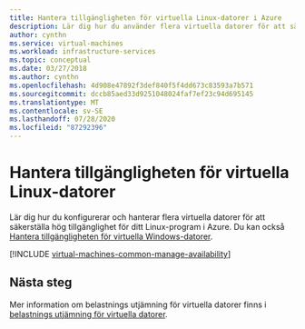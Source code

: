 ```yaml
---
title: Hantera tillgängligheten för virtuella Linux-datorer i Azure
description: Lär dig hur du använder flera virtuella datorer för att säkerställa hög tillgänglighet för ditt Linux-program i Azure
author: cynthn
ms.service: virtual-machines
ms.workload: infrastructure-services
ms.topic: conceptual
ms.date: 03/27/2018
ms.author: cynthn
ms.openlocfilehash: 4d908e47892f3def840f5f4dd673c83593a7b571
ms.sourcegitcommit: dccb85aed33d9251048024faf7ef23c94d695145
ms.translationtype: MT
ms.contentlocale: sv-SE
ms.lasthandoff: 07/28/2020
ms.locfileid: "87292396"
---
```

# <a name="manage-the-availability-of-linux-virtual-machines"></a>Hantera tillgängligheten för virtuella Linux-datorer

Lär dig hur du konfigurerar och hanterar flera virtuella datorer för att säkerställa hög tillgänglighet för ditt Linux-program i Azure. Du kan också [Hantera tillgängligheten för virtuella Windows-datorer](../windows/manage-availability.md?toc=%2fazure%2fvirtual-machines%2fwindows%2ftoc.json).

[!INCLUDE [virtual-machines-common-manage-availability](../../../includes/virtual-machines-common-manage-availability.md)]

## <a name="next-steps"></a>Nästa steg
Mer information om belastnings utjämning för virtuella datorer finns i [belastnings utjämning för virtuella datorer](../../load-balancer/load-balancer-overview.md).
